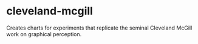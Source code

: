 cleveland-mcgill
================

Creates charts for experiments that replicate the seminal Cleveland McGill work on graphical perception.